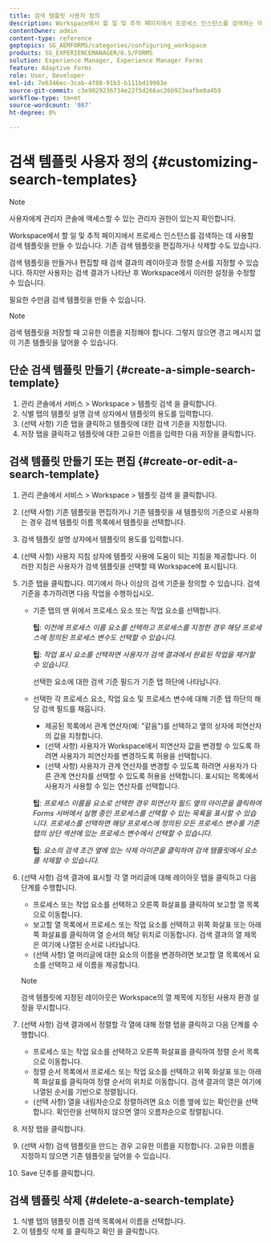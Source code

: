 ```yaml
---
title: 검색 템플릿 사용자 정의
description: Workspace에서 할 일 및 추적 페이지에서 프로세스 인스턴스를 검색하는 데 사용할 검색 템플릿을 만들 수 있습니다. 기존 검색 템플릿을 편집하거나 삭제할 수도 있습니다.
contentOwner: admin
content-type: reference
geptopics: SG_AEMFORMS/categories/configuring_workspace
products: SG_EXPERIENCEMANAGER/6.5/FORMS
solution: Experience Manager, Experience Manager Forms
feature: Adaptive Forms
role: User, Developer
exl-id: 7e6346ec-3cab-4f88-91b3-b111bd19983e
source-git-commit: c3e9029236734e22f5d266ac26b923eafbe0a459
workflow-type: tm+mt
source-wordcount: '867'
ht-degree: 0%

---
```


# 검색 템플릿 사용자 정의 {#customizing-search-templates}

>[!NOTE]
> 
> 사용자에게 관리자 콘솔에 액세스할 수 있는 관리자 권한이 있는지 확인합니다.

Workspace에서 할 일 및 추적 페이지에서 프로세스 인스턴스를 검색하는 데 사용할 검색 템플릿을 만들 수 있습니다. 기존 검색 템플릿을 편집하거나 삭제할 수도 있습니다.

검색 템플릿을 만들거나 편집할 때 검색 결과의 레이아웃과 정렬 순서를 지정할 수 있습니다. 하지만 사용자는 검색 결과가 나타난 후 Workspace에서 이러한 설정을 수정할 수 있습니다.

필요한 수만큼 검색 템플릿을 만들 수 있습니다.

>[!NOTE]
>
>검색 템플릿을 저장할 때 고유한 이름을 지정해야 합니다. 그렇지 않으면 경고 메시지 없이 기존 템플릿을 덮어쓸 수 있습니다.

## 단순 검색 템플릿 만들기 {#create-a-simple-search-template}

1. 관리 콘솔에서 서비스 > Workspace > 템플릿 검색 을 클릭합니다.
1. 식별 탭의 템플릿 설명 검색 상자에서 템플릿의 용도를 입력합니다.
1. (선택 사항) 기준 탭을 클릭하고 템플릿에 대한 검색 기준을 지정합니다.
1. 저장 탭을 클릭하고 템플릿에 대한 고유한 이름을 입력한 다음 저장을 클릭합니다.

## 검색 템플릿 만들기 또는 편집 {#create-or-edit-a-search-template}

1. 관리 콘솔에서 서비스 > Workspace > 템플릿 검색 을 클릭합니다.
1. (선택 사항) 기존 템플릿을 편집하거나 기존 템플릿을 새 템플릿의 기준으로 사용하는 경우 검색 템플릿 이름 목록에서 템플릿을 선택합니다.
1. 검색 템플릿 설명 상자에서 템플릿의 용도를 입력합니다.
1. (선택 사항) 사용자 지침 상자에 템플릿 사용에 도움이 되는 지침을 제공합니다. 이러한 지침은 사용자가 검색 템플릿을 선택할 때 Workspace에 표시됩니다.
1. 기준 탭을 클릭합니다. 여기에서 하나 이상의 검색 기준을 정의할 수 있습니다. 검색 기준을 추가하려면 다음 작업을 수행하십시오.

   * 기준 탭의 맨 위에서 프로세스 요소 또는 작업 요소를 선택합니다.

     **팁**: *이전에 프로세스 이름 요소를 선택하고 프로세스를 지정한 경우 해당 프로세스에 정의된 프로세스 변수도 선택할 수 있습니다.*

     **팁**: *작업 표시 요소를 선택하면 사용자가 검색 결과에서 완료된 작업을 제거할 수 있습니다.*

     선택한 요소에 대한 검색 기준 필드가 기준 탭 하단에 나타납니다.

   * 선택한 각 프로세스 요소, 작업 요소 및 프로세스 변수에 대해 기준 탭 하단의 해당 검색 필드를 채웁니다.

      * 제공된 목록에서 관계 연산자(예: &quot;같음&quot;)를 선택하고 옆의 상자에 피연산자의 값을 지정합니다.
      * (선택 사항) 사용자가 Workspace에서 피연산자 값을 변경할 수 있도록 하려면 사용자가 피연산자를 변경하도록 허용을 선택합니다.
      * (선택 사항) 사용자가 관계 연산자를 변경할 수 있도록 하려면 사용자가 다른 관계 연산자를 선택할 수 있도록 허용을 선택합니다. 표시되는 목록에서 사용자가 사용할 수 있는 연산자를 선택합니다.

     **팁**: *프로세스 이름을 요소로 선택한 경우 피연산자 필드 옆의 아이콘을 클릭하여 Forms 서버에서 실행 중인 프로세스를 선택할 수 있는 목록을 표시할 수 있습니다. 프로세스를 선택하면 해당 프로세스에 정의된 모든 프로세스 변수를 기준 탭의 상단 섹션에 있는 프로세스 변수에서 선택할 수 있습니다.*

     **팁**: *요소의 검색 조건 옆에 있는 삭제 아이콘을 클릭하여 검색 템플릿에서 요소를 삭제할 수 있습니다.*

1. (선택 사항) 검색 결과에 표시할 각 열 머리글에 대해 레이아웃 탭을 클릭하고 다음 단계를 수행합니다.

   * 프로세스 또는 작업 요소를 선택하고 오른쪽 화살표를 클릭하여 보고할 열 목록으로 이동합니다.
   * 보고할 열 목록에서 프로세스 또는 작업 요소를 선택하고 위쪽 화살표 또는 아래쪽 화살표를 클릭하여 열 순서의 해당 위치로 이동합니다. 검색 결과의 열 제목은 여기에 나열된 순서로 나타납니다.
   * (선택 사항) 열 머리글에 대한 요소의 이름을 변경하려면 보고할 열 목록에서 요소를 선택하고 새 이름을 제공합니다.

   >[!NOTE]
   >
   >검색 템플릿에 지정된 레이아웃은 Workspace의 열 제목에 지정된 사용자 환경 설정을 무시합니다.

1. (선택 사항) 검색 결과에서 정렬할 각 열에 대해 정렬 탭을 클릭하고 다음 단계를 수행합니다.

   * 프로세스 또는 작업 요소를 선택하고 오른쪽 화살표를 클릭하여 정렬 순서 목록으로 이동합니다.
   * 정렬 순서 목록에서 프로세스 또는 작업 요소를 선택하고 위쪽 화살표 또는 아래쪽 화살표를 클릭하여 정렬 순서의 위치로 이동합니다. 검색 결과의 열은 여기에 나열된 순서를 기반으로 정렬됩니다.
   * (선택 사항) 열을 내림차순으로 정렬하려면 요소 이름 옆에 있는 확인란을 선택합니다. 확인란을 선택하지 않으면 열이 오름차순으로 정렬됩니다.

1. 저장 탭을 클릭합니다.
1. (선택 사항) 검색 템플릿을 만드는 경우 고유한 이름을 지정합니다. 고유한 이름을 지정하지 않으면 기존 템플릿을 덮어쓸 수 있습니다.
1. Save 단추를 클릭합니다.

## 검색 템플릿 삭제 {#delete-a-search-template}

1. 식별 탭의 템플릿 이름 검색 목록에서 이름을 선택합니다.
1. 이 템플릿 삭제 를 클릭하고 확인 을 클릭합니다.
